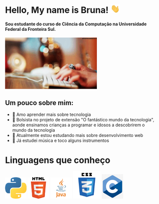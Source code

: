 # Hello, My name is Bruna! <img src="https://raw.githubusercontent.com/Brunadisner/Brunadisner/master/wave.gif" width="30px">
#### Sou estudante do curso de Ciência da Computação na Universidade Federal da Fronteira Sul.



<img src="https://raw.githubusercontent.com/Brunadisner/Brunadisner/master/2df20-mulher-digitando.gif" width="300px">

<!--
**Brunadisner/Brunadisner** is a ✨ _special_ ✨ repository because its `README.md` (this file) appears on your GitHub profile.
-->

## Um pouco sobre mim:

- 🌱 Amo aprender mais sobre tecnologia
- 👯 Bolsista no projeto de extensão "O fantástico mundo da tecnologia", aonde ensinamos crianças a programar e idosos a descobrirem o mundo da tecnologia
- 🔎 Atualmente estou estudando mais sobre desenvolvimento web
- 💬 Já estudei música e toco alguns instrumentos


# Linguagens que conheço
<img src="https://github.com/Brunadisner/Brunadisner/blob/master/python.png" width="70px">  
<img src="https://raw.githubusercontent.com/Brunadisner/Brunadisner/master/html.png" width="70px">  
<img src="https://raw.githubusercontent.com/Brunadisner/Brunadisner/master/java.png" width="70px">
<img src="https://raw.githubusercontent.com/Brunadisner/Brunadisner/master/css.png" width="90px">
<img src="https://raw.githubusercontent.com/Brunadisner/Brunadisner/master/c.png" width="70px">
